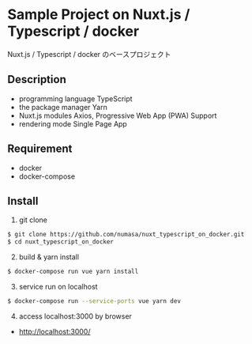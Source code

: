 Sample Project on Nuxt.js / Typescript / docker
====

Nuxt.js / Typescript / docker のベースプロジェクト

## Description
- programming language TypeScript
- the package manager Yarn
- Nuxt.js modules Axios, Progressive Web App (PWA) Support
- rendering mode Single Page App

## Requirement
- docker
- docker-compose

## Install
1. git clone
```bash
$ git clone https://github.com/numasa/nuxt_typescript_on_docker.git
$ cd nuxt_typescript_on_docker
```

2. build & yarn install
```bash
$ docker-compose run vue yarn install
```

3. service run on localhost
```bash
$ docker-compose run --service-ports vue yarn dev
```

4. access localhost:3000 by browser
- [http://localhost:3000/](http://localhost:3000/)
